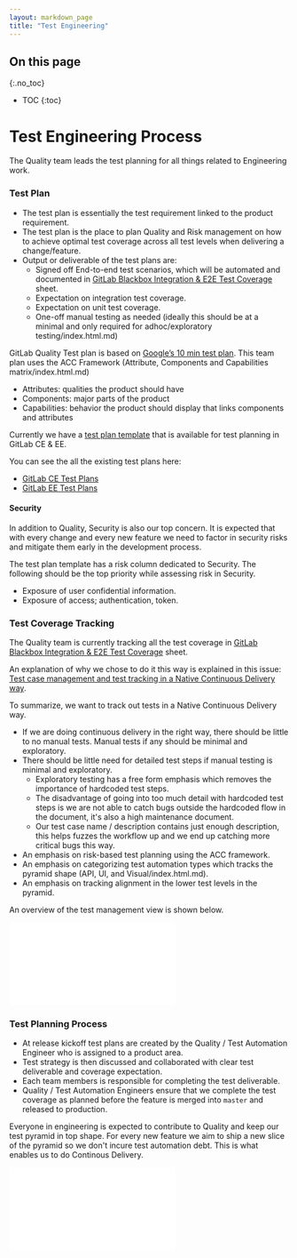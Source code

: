 ```yaml
---
layout: markdown_page
title: "Test Engineering"
---
```


## On this page
{:.no_toc}

- TOC
{:toc}

# Test Engineering Process

The Quality team leads the test planning for all things related to Engineering work. 

### Test Plan

* The test plan is essentially the test requirement linked to the product requirement.
* The test plan is the place to plan Quality and Risk management on how to achieve optimal test coverage across all test levels when delivering a change/feature.
* Output or deliverable of the test plans are:
  * Signed off End-to-end test scenarios, which will be automated and documented in [GitLab Blackbox Integration & E2E Test Coverage] sheet. 
  * Expectation on integration test coverage.
  * Expectation on unit test coverage.
  * One-off manual testing as needed (ideally this should be at a minimal and only required for adhoc/exploratory testing/index.html.md)


GitLab Quality Test plan is based on [Google’s 10 min test plan](https://testing.googleblog.com/2011/09/10-minute-test-plan.html/index.html.md). 
This team plan uses the ACC Framework (Attribute, Components and Capabilities matrix/index.html.md)
* Attributes: qualities the product should have
* Components: major parts of the product
* Capabilities: behavior the product should display that links components and attributes

Currently we have a [test plan template](https://gitlab.com/gitlab-org/gitlab-ce/blob/master/.gitlab/issue_templates/Test%20plan.md/index.html.md) that is available for test planning in GitLab CE & EE.  

You can see the all the existing test plans here:
* [GitLab CE Test Plans](https://gitlab.com/gitlab-org/gitlab-ce/issues?scope=all&utf8=%E2%9C%93&state=opened&label_name[]=test%20plan/index.html.md)
* [GitLab EE Test Plans](https://gitlab.com/gitlab-org/gitlab-ee/issues?scope=all&utf8=%E2%9C%93&state=opened&label_name[]=test%20plan/index.html.md)

#### Security

In addition to Quality, Security is also our top concern. It is expected that with every change and every new feature we need to factor in security risks and mitigate them early in the development process.

The test plan template has a risk column dedicated to Security. The following should be the top priority while assessing risk in Security.

* Exposure of user confidential information.
* Exposure of access; authentication, token.


### Test Coverage Tracking

The Quality team is currently tracking all the test coverage in [GitLab Blackbox Integration & E2E Test Coverage] sheet.

An explanation of why we chose to do it this way is explained in this issue: [Test case management and test tracking in a Native Continuous Delivery way](https://gitlab.com/gitlab-org/gitlab-ce/issues/51790/index.html.md).

To summarize, we want to track out tests in a Native Continuous Delivery way.
* If we are doing continuous delivery in the right way, there should be little to no manual tests. Manual tests if any should be minimal and exploratory.
* There should be little need for detailed test steps if manual testing is minimal and exploratory.
  * Exploratory testing has a free form emphasis which removes the importance of hardcoded test steps. 
  * The disadvantage of going into too much detail with hardcoded test steps is we are not able to catch bugs outside the hardcoded flow in the document, it's also a high maintenance document. 
  * Our test case name / description contains just enough description, this helps fuzzes the workflow up and we end up catching more critical bugs this way.
* An emphasis on risk-based test planning using the ACC framework.
* An emphasis on categorizing test automation types which tracks the pyramid shape (API, UI, and Visual/index.html.md).
* An emphasis on tracking alignment in the lower test levels in the pyramid.

An overview of the test management view is shown below.

![TestCaseManagement.png](TestCaseManagement.png/index.html.md)


### Test Planning Process

* At release kickoff test plans are created by the Quality / Test Automation Engineer who is assigned to a product area. 
* Test strategy is then discussed and collaborated with clear test deliverable and coverage expectation.
* Each team members is responsible for completing the test deliverable.
* Quality / Test Automation Engineers ensure that we complete the test coverage as planned before the feature is merged into `master` and released to production.

Everyone in engineering is expected to contribute to Quality and keep our test pyramid in top shape.
For every new feature we aim to ship a new slice of the pyramid so we don't incure test automation debt.
This is what enables us to do Continous Delivery.

![TestPyramid.png](TestPyramid.png/index.html.md)

[GitLab Blackbox Integration & E2E Test Coverage]:https://docs.google.com/spreadsheets/d/1RlLfXGboJmNVIPP9jgFV5sXIACGfdcFq1tKd7xnlb74/edit